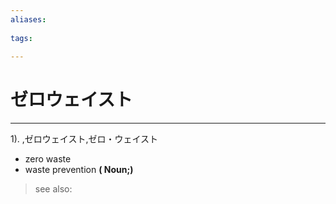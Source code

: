 ```yaml
---
aliases:
    
tags:
    
---
```


# ゼロウェイスト
---
1).
,ゼロウェイスト,ゼロ・ウェイスト

- zero waste
- waste prevention
**( Noun;)**
> see also: 
            